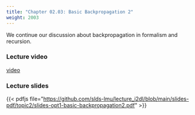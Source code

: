 ```yaml
---
title: "Chapter 02.03: Basic Backpropagation 2"
weight: 2003
---
```

We continue our discussion about backpropagation in formalism and recursion.

<!--more-->

### Lecture video

[video](https://drive.google.com/file/d/1eusrnKJe6KW0K_XCQWoo8vzGHBLiF5L6/view?usp=sharing)

### Lecture slides

{{< pdfjs file="https://github.com/slds-lmu/lecture_i2dl/blob/main/slides-pdf/topic2/slides-opt1-basic-backpropagation2.pdf" >}}





